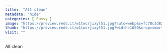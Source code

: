 ```yaml
---
title:  "All clean"
metadate: "hide"
categories: [ Pussy ]
image: "https://preview.redd.it/w1twcrjixyl51.jpg?auto=webp&s=fc78c3d82dd7a202cea65f5f96b1d66fddec84b0"
thumb: "https://preview.redd.it/w1twcrjixyl51.jpg?width=1080&crop=smart&auto=webp&s=d97e25216f74cf81f2dc945fb7c3367f289ad41c"
visit: ""
---
```

All clean
